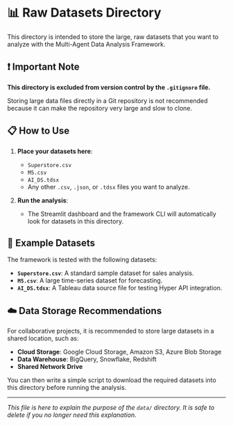 # 📊 Raw Datasets Directory

This directory is intended to store the large, raw datasets that you want to analyze with the Multi-Agent Data Analysis Framework.

## ❗ Important Note

**This directory is excluded from version control by the `.gitignore` file.**

Storing large data files directly in a Git repository is not recommended because it can make the repository very large and slow to clone.

## 📋 How to Use

1.  **Place your datasets here**:
    *   `Superstore.csv`
    *   `M5.csv`
    *   `AI_DS.tdsx`
    *   Any other `.csv`, `.json`, or `.tdsx` files you want to analyze.

2.  **Run the analysis**:
    *   The Streamlit dashboard and the framework CLI will automatically look for datasets in this directory.

## 📂 Example Datasets

The framework is tested with the following datasets:

*   **`Superstore.csv`**: A standard sample dataset for sales analysis.
*   **`M5.csv`**: A large time-series dataset for forecasting.
*   **`AI_DS.tdsx`**: A Tableau data source file for testing Hyper API integration.

## ☁️ Data Storage Recommendations

For collaborative projects, it is recommended to store large datasets in a shared location, such as:

*   **Cloud Storage**: Google Cloud Storage, Amazon S3, Azure Blob Storage
*   **Data Warehouse**: BigQuery, Snowflake, Redshift
*   **Shared Network Drive**

You can then write a simple script to download the required datasets into this directory before running the analysis.

---
*This file is here to explain the purpose of the `data/` directory. It is safe to delete if you no longer need this explanation.* 